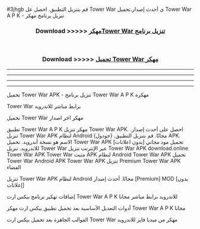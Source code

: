 #3jhgb قم بتنزيل التطبيق. احصل عل Tower War ى أحدث إصدار.تحميل Tower War A P K - تنزيل برنامج مهكر



<div align="center">
<h3>Download >>>>> <a href="https://ar-sites.web.app/?ar= Tower War">مهكرTower War تنزيل برنامج</a></h3><br>

<h3>Download >>>>> <a href="https://ar-sites.web.app/?ar= Tower War">تحميل Tower War مهكر</a></h3>
</div>


----------------------------------------------------------

----------------------------------------------------------

----------------------------------------------------------

----------------------------------------------------------


تحميل Tower War APK - تنزيل برنامج Tower War A P K مهكرة

Tower War برابط مباشر للاندرويد

تحميل Tower War مهكر اخر اصدار

تطبيق Tower War A P K مهكر
تنزيل Tower War APK. احصل على أحدث إصدار.
تنزيل Tower War APK لنظام Android مجانًا.
قم بتنزيل التطبيق. {جودول} APK. الاسم هو نسخة أندرويد.
تحميل Tower War APK [بدون اعلانات]
تحميل مود مجاني للاندرويد.
تنزيل Tower War عبر الإنترنت
تنزيل Tower War APK
download.online Tower War APK
Tower War مثبت APK لنظام Android
Tower War APK
تحميل Tower War Android APK
Tower War APK تنزيل Premium
Tower War APK الفضاء

تنزيل Tower War APK لنظام Android مجانًا. أحدث إصدار [Premium] MOD [بدون إعلانات]

إضافات تهكير برنامج بيكس ارت Tower War A P K للاندرويد برابط مباشر مجانا

أدوات التعديل الأساسية بعد تحميل تطبيق بيكس ارت مهكر Tower War A P K مجانا

القوالب الجاهزة بعد تحميل بيكس ارت Tower War مهكر من ميديا فاير للاندرويد



